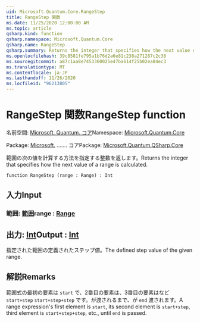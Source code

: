 ```yaml
---
uid: Microsoft.Quantum.Core.RangeStep
title: RangeStep 関数
ms.date: 11/25/2020 12:00:00 AM
ms.topic: article
qsharp.kind: function
qsharp.namespace: Microsoft.Quantum.Core
qsharp.name: RangeStep
qsharp.summary: Returns the integer that specifies how the next value of a range is calculated.
ms.openlocfilehash: 39c8581fe795a1b76d2a6e81c238a271287c2c38
ms.sourcegitcommit: a87c1aa8e7453360025e47ba614f25b02ea84ec3
ms.translationtype: MT
ms.contentlocale: ja-JP
ms.lasthandoff: 11/26/2020
ms.locfileid: "96213805"
---
```

# <a name="rangestep-function"></a><span data-ttu-id="e09f1-102">RangeStep 関数</span><span class="sxs-lookup"><span data-stu-id="e09f1-102">RangeStep function</span></span>

<span data-ttu-id="e09f1-103">名前空間: [Microsoft. Quantum. コア](xref:Microsoft.Quantum.Core)</span><span class="sxs-lookup"><span data-stu-id="e09f1-103">Namespace: [Microsoft.Quantum.Core](xref:Microsoft.Quantum.Core)</span></span>

<span data-ttu-id="e09f1-104">Package: [Microsoft.](https://nuget.org/packages/Microsoft.Quantum.QSharp.Core) ....... コア</span><span class="sxs-lookup"><span data-stu-id="e09f1-104">Package: [Microsoft.Quantum.QSharp.Core](https://nuget.org/packages/Microsoft.Quantum.QSharp.Core)</span></span>


<span data-ttu-id="e09f1-105">範囲の次の値を計算する方法を指定する整数を返します。</span><span class="sxs-lookup"><span data-stu-id="e09f1-105">Returns the integer that specifies how the next value of a range is calculated.</span></span>

```qsharp
function RangeStep (range : Range) : Int
```


## <a name="input"></a><span data-ttu-id="e09f1-106">入力</span><span class="sxs-lookup"><span data-stu-id="e09f1-106">Input</span></span>

### <a name="range--range"></a><span data-ttu-id="e09f1-107">範囲: [範囲](xref:microsoft.quantum.lang-ref.range)</span><span class="sxs-lookup"><span data-stu-id="e09f1-107">range : [Range](xref:microsoft.quantum.lang-ref.range)</span></span>





## <a name="output--int"></a><span data-ttu-id="e09f1-108">出力: [Int](xref:microsoft.quantum.lang-ref.int)</span><span class="sxs-lookup"><span data-stu-id="e09f1-108">Output : [Int](xref:microsoft.quantum.lang-ref.int)</span></span>

<span data-ttu-id="e09f1-109">指定された範囲の定義されたステップ値。</span><span class="sxs-lookup"><span data-stu-id="e09f1-109">The defined step value of the given range.</span></span>

## <a name="remarks"></a><span data-ttu-id="e09f1-110">解説</span><span class="sxs-lookup"><span data-stu-id="e09f1-110">Remarks</span></span>

<span data-ttu-id="e09f1-111">範囲式の最初の要素は `start` で、2番目の要素は、3番目の要素はなど `start+step` `start+step+step` です。が渡されるまで、が `end` 渡されます。</span><span class="sxs-lookup"><span data-stu-id="e09f1-111">A range expression's first element is `start`, its second element is `start+step`, third element is `start+step+step`, etc., until `end` is passed.</span></span>